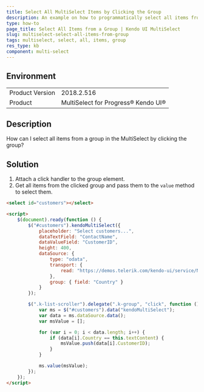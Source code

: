 ```yaml
---
title: Select All MultiSelect Items by Clicking the Group
description: An example on how to programmatically select all items from a group in the Kendo UI MultiSelect.
type: how-to
page_title: Select All Items from a Group | Kendo UI MultiSelect
slug: multiselect-select-all-items-from-group
tags: multiselect, select, all, items, group
res_type: kb
component: multi-select
---
```


## Environment

<table>
	<tr>
		<td>Product Version</td>
		<td>2018.2.516</td>
	</tr>
	<tr>
		<td>Product</td>
		<td>MultiSelect for Progress® Kendo UI®</td>
	</tr>
</table>

## Description

How can I select all items from a group in the MultiSelect by clicking the group?

## Solution

1. Attach a click handler to the group element.
1. Get all items from the clicked group and pass them to the `value` method to select them.

```html
<select id="customers"></select>

<script>
    $(document).ready(function () {
        $("#customers").kendoMultiSelect({
            placeholder: "Select customers...",
            dataTextField: "ContactName",
            dataValueField: "CustomerID",
            height: 400,
            dataSource: {
                type: "odata",
                transport: {
                    read: "https://demos.telerik.com/kendo-ui/service/Northwind.svc/Customers"
                },
                group: { field: "Country" }
            }
        });

        $(".k-list-scroller").delegate(".k-group", "click", function () {
            var ms = $("#customers").data("kendoMultiSelect");
            var data = ms.dataSource.data();
            var msValue = [];

            for (var i = 0; i < data.length; i++) {
                if (data[i].Country == this.textContent) {
                    msValue.push(data[i].CustomerID);
                }
            }

            ms.value(msValue);
        });
    });
</script>
```
